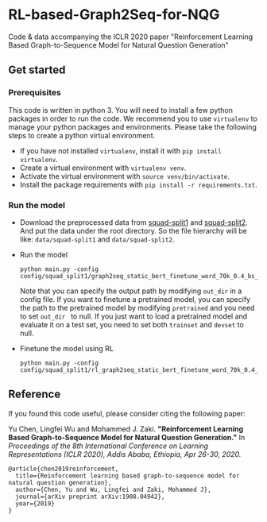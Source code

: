 # RL-based-Graph2Seq-for-NQG
Code & data accompanying the ICLR 2020 paper "Reinforcement Learning Based Graph-to-Sequence Model for Natural Question Generation"

## Get started


### Prerequisites
This code is written in python 3. You will need to install a few python packages in order to run the code.
We recommend you to use `virtualenv` to manage your python packages and environments.
Please take the following steps to create a python virtual environment.

* If you have not installed `virtualenv`, install it with ```pip install virtualenv```.
* Create a virtual environment with ```virtualenv venv```.
* Activate the virtual environment with `source venv/bin/activate`.
* Install the package requirements with `pip install -r requirements.txt`.



### Run the model

* Download the preprocessed data from [squad-split1](https://drive.google.com/drive/folders/1EoIqyqaSIsES_MrsKnHNx4SYRIxom0YD) and [squad-split2](https://drive.google.com/drive/folders/11gett0qzTW2SvNjjcRLJik-FommhP8bs). And put the data under the root directory. So the file hierarchy will be like: `data/squad-split1` and `data/squad-split2`. 


<!--(Note: if you cannot access the above data, please download from [here](http://academic.hugochan.net/download/graphflow-data.zip).)
-->

* Run the model

    ```
    python main.py -config config/squad_split1/graph2seq_static_bert_finetune_word_70k_0.4_bs_60.yml
    ```
  	Note that you can specify the output path by modifying `out_dir` in a config file. 
  	If you want to finetune a pretrained model, you can specify the path to the pretrained model by modifying `pretrained` and you need to set `out_dir ` to null.
  	If you just want to load a pretrained model and evaluate it on a test set, you need to set both `trainset` and `devset` to null.
  	
    

* Finetune the model using RL

    ```
    python main.py -config config/squad_split1/rl_graph2seq_static_bert_finetune_word_70k_0.4_bs_60.yml
    ```



## Reference

If you found this code useful, please consider citing the following paper:

Yu Chen, Lingfei Wu and Mohammed J. Zaki. **"Reinforcement Learning Based Graph-to-Sequence Model for Natural Question Generation."** In *Proceedings of the 8th International Conference on Learning Representations (ICLR 2020), Addis Ababa, Ethiopia, Apr 26-30, 2020.*


	@article{chen2019reinforcement,
	  title={Reinforcement learning based graph-to-sequence model for natural question generation},
	  author={Chen, Yu and Wu, Lingfei and Zaki, Mohammed J},
	  journal={arXiv preprint arXiv:1908.04942},
	  year={2019}
	}
	
